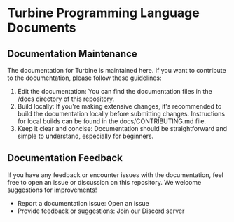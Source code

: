# Turbine Programming Language Documents

## Documentation Maintenance

The documentation for Turbine is maintained here. If you want to contribute to the documentation, please follow these guidelines:

1. Edit the documentation: You can find the documentation files in the /docs directory of this repository.
1. Build locally: If you're making extensive changes, it's recommended to build the documentation locally before submitting changes. Instructions for local builds can be found in the docs/CONTRIBUTING.md file.
1. Keep it clear and concise: Documentation should be straightforward and simple to understand, especially for beginners.

## Documentation Feedback

If you have any feedback or encounter issues with the documentation, feel free to open an issue or discussion on this repository. We welcome suggestions for improvements!

- Report a documentation issue: Open an issue
- Provide feedback or suggestions: Join our Discord server